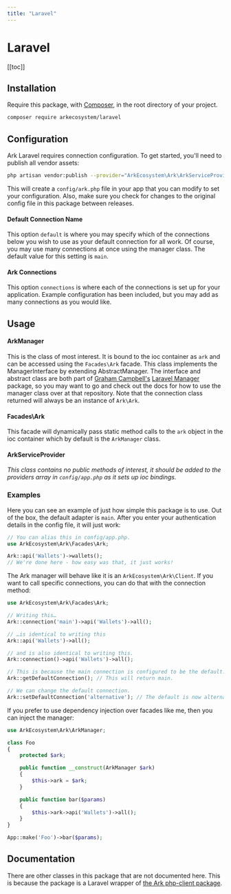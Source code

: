 ```yaml
---
title: "Laravel"
---
```


# Laravel

[[toc]]

## Installation

Require this package, with [Composer](https://getcomposer.org/), in the root directory of your project.

```bash
composer require arkecosystem/laravel
```

## Configuration

Ark Laravel requires connection configuration. To get started, you'll need to publish all vendor assets:

```bash
php artisan vendor:publish --provider="ArkEcosystem\Ark\ArkServiceProvider"
```

This will create a `config/ark.php` file in your app that you can modify to set your configuration. Also, make sure you check for changes to the original config file in this package between releases.

#### Default Connection Name

This option `default` is where you may specify which of the connections below you wish to use as your default connection for all work. Of course, you may use many connections at once using the manager class. The default value for this setting is `main`.

#### Ark Connections

This option `connections` is where each of the connections is set up for your application. Example configuration has been included, but you may add as many connections as you would like.

## Usage

#### ArkManager

This is the class of most interest. It is bound to the ioc container as `ark` and can be accessed using the `Facades\Ark` facade. This class implements the ManagerInterface by extending AbstractManager. The interface and abstract class are both part of [Graham Campbell's](https://github.com/GrahamCampbell) [Laravel Manager](https://github.com/GrahamCampbell/Laravel-Manager) package, so you may want to go and check out the docs for how to use the manager class over at that repository. Note that the connection class returned will always be an instance of `Ark\Ark`.

#### Facades\Ark

This facade will dynamically pass static method calls to the `ark` object in the ioc container which by default is the `ArkManager` class.

#### ArkServiceProvider

_This class contains no public methods of interest, it should be added to the providers array in `config/app.php` as it sets up ioc bindings._

### Examples

Here you can see an example of just how simple this package is to use. Out of the box, the default adapter is `main`. After you enter your authentication details in the config file, it will just work:

```php
// You can alias this in config/app.php.
use ArkEcosystem\Ark\Facades\Ark;

Ark::api('Wallets')->wallets();
// We're done here - how easy was that, it just works!
```

The Ark manager will behave like it is an `ArkEcosystem\Ark\Client`. If you want to call specific connections, you can do that with the connection method:

```php
use ArkEcosystem\Ark\Facades\Ark;

// Writing this…
Ark::connection('main')->api('Wallets')->all();

// …is identical to writing this
Ark::api('Wallets')->all();

// and is also identical to writing this.
Ark::connection()->api('Wallets')->all();

// This is because the main connection is configured to be the default.
Ark::getDefaultConnection(); // This will return main.

// We can change the default connection.
Ark::setDefaultConnection('alternative'); // The default is now alternative.
```

If you prefer to use dependency injection over facades like me, then you can inject the manager:

```php
use ArkEcosystem\Ark\ArkManager;

class Foo
{
    protected $ark;

    public function __construct(ArkManager $ark)
    {
        $this->ark = $ark;
    }

    public function bar($params)
    {
        $this->ark->api('Wallets')->all();
    }
}

App::make('Foo')->bar($params);
```

## Documentation

There are other classes in this package that are not documented here. This is because the package is a Laravel wrapper of [the Ark php-client package](https://github.com/ArkEcosystem/php-client).
